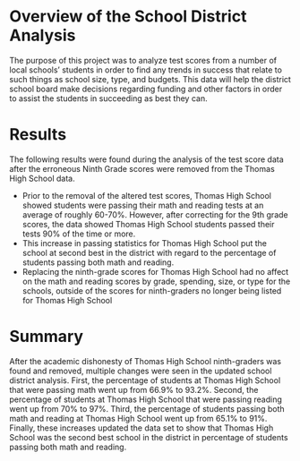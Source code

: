 # Overview of the School District Analysis
The purpose of this project was to analyze test scores from a number of local schools’ students in order to find any trends in success that relate to such things as school size, type, and budgets.  This data will help the district school board make decisions regarding funding and other factors in order to assist the students in succeeding as best they can.

# Results
The following results were found during the analysis of the test score data after the erroneous Ninth Grade scores were removed from the Thomas High School data.
* Prior to the removal of the altered test scores, Thomas High School showed students were passing their math and reading tests at an average of roughly 60-70%.  However, after correcting for the 9th grade scores, the data showed Thomas High School students passed their tests 90% of the time or more.
* This increase in passing statistics for Thomas High School put the school at second best in the district with regard to the percentage of students passing both math and reading.
* Replacing the ninth-grade scores for Thomas High School had no affect on the math and reading scores by grade, spending, size, or type for the schools, outside of the scores for ninth-graders no longer being listed for Thomas High School

# Summary
After the academic dishonesty of Thomas High School ninth-graders was found and removed, multiple changes were seen in the updated school district analysis.  First, the percentage of students at Thomas High School that were passing math went up from 66.9% to 93.2%.  Second, the percentage of students at Thomas High School that were passing reading went up from 70% to 97%.  Third, the percentage of students passing both math and reading at Thomas High School went up from 65.1% to 91%.  Finally, these increases updated the data set to show that Thomas High School was the second best school in the district in percentage of students passing both math and reading.
